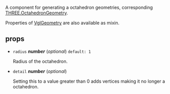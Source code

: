A component for generating a octahedron geometries,
corresponding [THREE.OctahedronGeometry](https://threejs.org/docs/index.html#api/geometries/OctahedronGeometry).

Properties of [VglGeometry](vgl-geometry) are also available as mixin. 

## props 

- `radius` ***number*** (*optional*) `default: 1` 

  Radius of the octahedron. 

- `detail` ***number*** (*optional*) 

  Setting this to a value greater than 0 adds vertices making it no longer a octahedron. 

